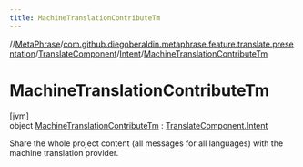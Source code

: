 ```yaml
---
title: MachineTranslationContributeTm
---
```

//[MetaPhrase](../../../../../index.html)/[com.github.diegoberaldin.metaphrase.feature.translate.presentation](../../../index.html)/[TranslateComponent](../../index.html)/[Intent](../index.html)/[MachineTranslationContributeTm](index.html)



# MachineTranslationContributeTm



[jvm]\
object [MachineTranslationContributeTm](index.html) : [TranslateComponent.Intent](../index.html)

Share the whole project content (all messages for all languages) with the machine translation provider.


